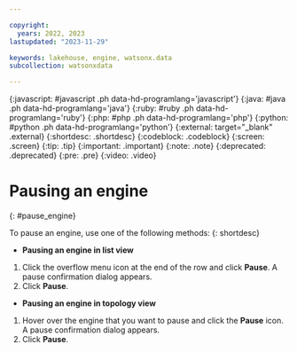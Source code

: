```yaml
---

copyright:
  years: 2022, 2023
lastupdated: "2023-11-29"

keywords: lakehouse, engine, watsonx.data
subcollection: watsonxdata

---
```


{:javascript: #javascript .ph data-hd-programlang='javascript'}
{:java: #java .ph data-hd-programlang='java'}
{:ruby: #ruby .ph data-hd-programlang='ruby'}
{:php: #php .ph data-hd-programlang='php'}
{:python: #python .ph data-hd-programlang='python'}
{:external: target="_blank" .external}
{:shortdesc: .shortdesc}
{:codeblock: .codeblock}
{:screen: .screen}
{:tip: .tip}
{:important: .important}
{:note: .note}
{:deprecated: .deprecated}
{:pre: .pre}
{:video: .video}

# Pausing an engine
{: #pause_engine}

To pause an engine, use one of the following methods:
{: shortdesc}

- **Pausing an engine in list view**

1. Click the overflow menu icon at the end of the row and click **Pause**. A pause confirmation dialog appears.
2. Click **Pause**.

- **Pausing an engine in topology view**

1. Hover over the engine that you want to pause and click the **Pause** icon. A pause confirmation dialog appears.
2. Click **Pause**.
